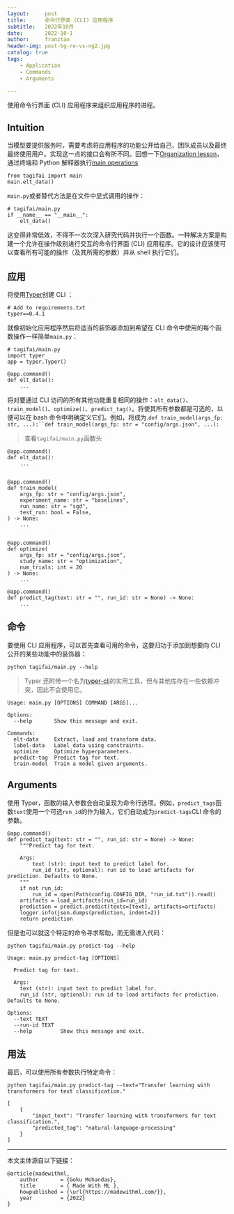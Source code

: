 ```yaml
---
layout:     post
title:      命令行界面 (CLI) 应用程序
subtitle:   2022年10月
date:       2022-10-1
author:     franztao
header-img: post-bg-re-vs-ng2.jpg
catalog: true
tags:
    - Application
    - Commands
    - Arguments

---
```


使用命令行界面 (CLI) 应用程序来组织应用程序的进程。

## Intuition

当模型要提供服务时，需要考虑将应用程序的功能公开给自己、团队成员以及最终最终使用用户。实现这一点的接口会有所不同。回想一下[Organization lesson](https://franztao.github.io/2022/10/10/Organization/)，通过终端和 Python 解释器执行[main operations](https://franztao.github.io/2022/10/10/Organization/#operations)

```
from tagifai import main
main.elt_data()
```

`main.py`或者替代方法是在文件中显式调用的操作：

```
# tagifai/main.py
if __name__ == "__main__":
    elt_data()
```

这变得非常低效，不得不一次次深入研究代码并执行一个函数。一种解决方案是构建一个允许在操作级别进行交互的命令行界面 (CLI) 应用程序。它的设计应该使可以查看所有可能的操作（及其所需的参数）并从 shell 执行它们。

## 应用

将使用[Typer](https://typer.tiangolo.com/)创建 CLI ：

```
# Add to requirements.txt
typer==0.4.1
```

就像初始化应用程序然后将适当的装饰器添加到希望在 CLI 命令中使用的每个函数操作一样简单`main.py`：

```
# tagifai/main.py
import typer
app = typer.Typer()
```

```
@app.command()
def elt_data():
    ...
```

将对要通过 CLI 访问的所有其他功能重复相同的操作：`elt_data()`、`train_model()`、`optimize()`、`predict_tag()`。将使其所有参数都是可选的，以便可以在 bash 命令中明确定义它们。例如，将成为.`def train_model(args_fp: str, ...):``def train_model(args_fp: str = "config/args.json", ...):`

> 查看`tagifai/main.py`函数头

```
@app.command()
def elt_data():
    ...


@app.command()
def train_model(
    args_fp: str = "config/args.json",
    experiment_name: str = "baselines",
    run_name: str = "sgd",
    test_run: bool = False,
) -> None:
    ...


@app.command()
def optimize(
    args_fp: str = "config/args.json",
    study_name: str = "optimization",
    num_trials: int = 20
) -> None:
    ...

@app.command()
def predict_tag(text: str = "", run_id: str = None) -> None:
    ...
```

## 命令

要使用 CLI 应用程序，可以首先查看可用的命令，这要归功于添加到想要向 CLI 公开的某些功能中的装饰器：

```
python tagifai/main.py --help
```

> Typer 还附带一个名为[typer-cli](https://typer.tiangolo.com/typer-cli/)的实用工具，但与其他库存在一些依赖冲突，因此不会使用它。

```
Usage: main.py [OPTIONS] COMMAND [ARGS]...

Options:
  --help       Show this message and exit.

Commands:
  elt-data     Extract, load and transform data.
  label-data   Label data using constraints.
  optimize     Optimize hyperparameters.
  predict-tag  Predict tag for text.
  train-model  Train a model given arguments.
```

## Arguments

使用 Typer，函数的输入参数会自动呈现为命令行选项。例如，`predict_tags`函数`text`使用一个可选`run_id`的作为输入，它们自动成为`predict-tags`CLI 命令的参数。

```
@app.command()
def predict_tag(text: str = "", run_id: str = None) -> None:
    """Predict tag for text.

    Args:
        text (str): input text to predict label for.
        run_id (str, optional): run id to load artifacts for prediction. Defaults to None.
    """
    if not run_id:
        run_id = open(Path(config.CONFIG_DIR, "run_id.txt")).read()
    artifacts = load_artifacts(run_id=run_id)
    prediction = predict.predict(texts=[text], artifacts=artifacts)
    logger.info(json.dumps(prediction, indent=2))
    return prediction
```

但是也可以就这个特定的命令寻求帮助，而无需进入代码：

```
python tagifai/main.py predict-tag --help
```

```
Usage: main.py predict-tag [OPTIONS]

  Predict tag for text.

  Args:
    text (str): input text to predict label for.
    run_id (str, optional): run id to load artifacts for prediction. Defaults to None.

Options:
  --text TEXT
  --run-id TEXT
  --help         Show this message and exit.
```

## 用法

最后，可以使用所有参数执行特定命令：

```
python tagifai/main.py predict-tag --text="Transfer learning with transformers for text classification."
```

```
[
    {
        "input_text": "Transfer learning with transformers for text classification.",
        "predicted_tag": "natural-language-processing"
    }
]
```

___

本文主体源自以下链接：

```
@article{madewithml,
    author       = {Goku Mohandas},
    title        = { Made With ML },
    howpublished = {\url{https://madewithml.com/}},
    year         = {2022}
}
```